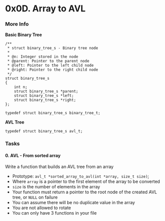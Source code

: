 # 0x0D. Array to AVL

### More Info
**Basic Binary Tree**
```
/**
 * struct binary_tree_s - Binary tree node
 *
 * @n: Integer stored in the node
 * @parent: Pointer to the parent node
 * @left: Pointer to the left child node
 * @right: Pointer to the right child node
 */
struct binary_tree_s
{
    int n;
    struct binary_tree_s *parent;
    struct binary_tree_s *left;
    struct binary_tree_s *right;
};

typedef struct binary_tree_s binary_tree_t;
```
**AVL Tree**
```
typedef struct binary_tree_s avl_t;
```

### Tasks
#### 0. AVL - From sorted array
Write a function that builds an AVL tree from an array
* Prototype: ``avl_t *sorted_array_to_avl(int *array, size_t size)``;
* Where ``array`` is a pointer to the first element of the array to be converted
* ``size`` is the number of elements in the array
* Your function must return a pointer to the root node of the created AVL tree, or ``NULL`` on failure
* You can assume there will be no duplicate value in the array
* You are not allowed to rotate
* You can only have 3 functions in your file